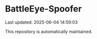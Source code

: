 # BattleEye-Spoofer

Last updated: 2025-06-04 14:59:03

This repository is automatically maintained.
